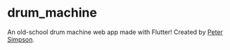 # drum_machine

An old-school drum machine web app made with Flutter! Created by [Peter Simpson](http://petersimpson.me).
